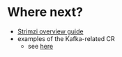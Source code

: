 # Where next?

* [Strimzi overview guide](/docs/operators/latest/overview.html)
* examples of the Kafka-related CR
  * see [here]({{site.github_url}}/strimzi-kafka-operator/tree/{{site.data.releases.operator[0].version}}/examples/kafka)